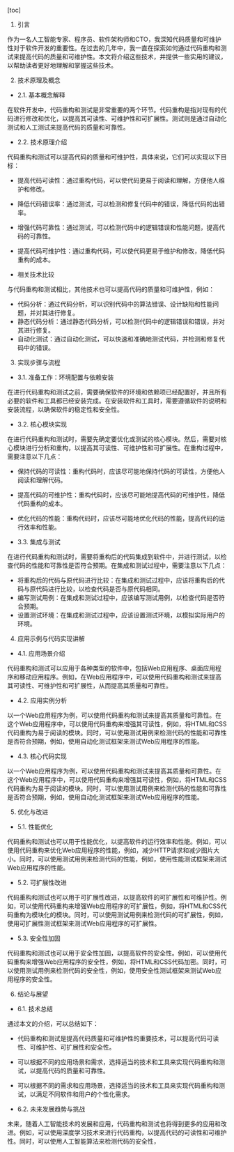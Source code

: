 
[toc]                    
                
                
1. 引言

作为一名人工智能专家、程序员、软件架构师和CTO，我深知代码质量和可维护性对于软件开发的重要性。在过去的几年中，我一直在探索如何通过代码重构和测试来提高代码的质量和可维护性。本文将介绍这些技术，并提供一些实用的建议，以帮助读者更好地理解和掌握这些技术。

2. 技术原理及概念

- 2.1. 基本概念解释

在软件开发中，代码重构和测试是非常重要的两个环节。代码重构是指对现有的代码进行修改和优化，以提高其可读性、可维护性和可扩展性。测试则是通过自动化测试和人工测试来提高代码的质量和可靠性。

- 2.2. 技术原理介绍

代码重构和测试可以提高代码的质量和可维护性，具体来说，它们可以实现以下目标：

- 提高代码可读性：通过重构代码，可以使代码更易于阅读和理解，方便他人维护和修改。
- 降低代码错误率：通过测试，可以检测和修复代码中的错误，降低代码的出错率。
- 增强代码可靠性：通过测试，可以检测代码中的逻辑错误和性能问题，提高代码的可靠性。
- 提高代码可维护性：通过重构代码，可以使代码更易于维护和修改，降低代码重构的成本。

- 相关技术比较

与代码重构和测试相比，其他技术也可以提高代码的质量和可维护性，例如：

- 代码分析：通过代码分析，可以识别代码中的算法错误、设计缺陷和性能问题，并对其进行修复。
- 静态代码分析：通过静态代码分析，可以检测代码中的逻辑错误和错误，并对其进行修复。
- 自动化测试：通过自动化测试，可以快速和准确地测试代码，并检测和修复代码中的错误。

3. 实现步骤与流程

- 3.1. 准备工作：环境配置与依赖安装

在进行代码重构和测试之前，需要确保软件的环境和依赖项已经配置好，并且所有必要的软件和工具都已经安装完成。在安装软件和工具时，需要遵循软件的说明和安装流程，以确保软件的稳定性和安全性。

- 3.2. 核心模块实现

在进行代码重构和测试时，需要先确定要优化或测试的核心模块。然后，需要对核心模块进行分析和重构，以提高其可读性、可维护性和可扩展性。在重构过程中，需要注意以下几点：

- 保持代码的可读性：重构代码时，应该尽可能地保持代码的可读性，方便他人阅读和理解代码。
- 提高代码的可维护性：重构代码时，应该尽可能地提高代码的可维护性，降低代码重构的成本。
- 优化代码的性能：重构代码时，应该尽可能地优化代码的性能，提高代码的运行效率和性能。

- 3.3. 集成与测试

在进行代码重构和测试时，需要将重构后的代码集成到软件中，并进行测试，以检查代码的性能和可靠性是否符合预期。在集成和测试过程中，需要注意以下几点：

- 将重构后的代码与原代码进行比较：在集成和测试过程中，应该将重构后的代码与原代码进行比较，以检查代码是否与原代码相同。
- 编写测试用例：在集成和测试过程中，应该编写测试用例，以检查代码是否符合预期。
- 设置测试环境：在集成和测试过程中，应该设置测试环境，以模拟实际用户的环境。

4. 应用示例与代码实现讲解

- 4.1. 应用场景介绍

代码重构和测试可以应用于各种类型的软件中，包括Web应用程序、桌面应用程序和移动应用程序。例如，在Web应用程序中，可以使用代码重构和测试来提高其可读性、可维护性和可扩展性，从而提高其质量和可靠性。

- 4.2. 应用实例分析

以一个Web应用程序为例，可以使用代码重构和测试来提高其质量和可靠性。在这个Web应用程序中，可以使用代码重构来增强其可读性，例如，将HTML和CSS代码重构为易于阅读的模块。同时，可以使用测试用例来检测代码的性能和可靠性是否符合预期，例如，使用自动化测试框架来测试Web应用程序的性能。

- 4.3. 核心代码实现

以一个Web应用程序为例，可以使用代码重构和测试来提高其质量和可靠性。在这个Web应用程序中，可以使用代码重构来增强其可读性，例如，将HTML和CSS代码重构为易于阅读的模块。同时，可以使用测试用例来检测代码的性能和可靠性是否符合预期，例如，使用自动化测试框架来测试Web应用程序的性能。

5. 优化与改进

- 5.1. 性能优化

代码重构和测试也可以用于性能优化，以提高软件的运行效率和性能。例如，可以使用代码重构来优化Web应用程序的性能，例如，减少HTTP请求和减少图片大小。同时，可以使用测试用例来检测代码的性能，例如，使用性能测试框架来测试Web应用程序的性能。

- 5.2. 可扩展性改进

代码重构和测试也可以用于可扩展性改进，以提高软件的可扩展性和可维护性。例如，可以使用代码重构来增强Web应用程序的可扩展性，例如，将HTML和CSS代码重构为模块化的模块。同时，可以使用测试用例来检测代码的可扩展性，例如，使用可扩展性测试框架来测试Web应用程序的可扩展性。

- 5.3. 安全性加固

代码重构和测试也可以用于安全性加固，以提高软件的安全性。例如，可以使用代码重构来增强Web应用程序的安全性，例如，将HTML和CSS代码加密。同时，可以使用测试用例来检测代码的安全性，例如，使用安全性测试框架来测试Web应用程序的安全性。

6. 结论与展望

- 6.1. 技术总结

通过本文的介绍，可以总结如下：

- 代码重构和测试是提高代码质量和可维护性的重要技术，可以提高代码可读性、可维护性、可扩展性和安全性。
- 可以根据不同的应用场景和需求，选择适当的技术和工具来实现代码重构和测试，以提高代码的质量和可靠性。
- 可以根据不同的需求和应用场景，选择适当的技术和工具来实现代码重构和测试，以满足不同软件和用户的个性化需求。

- 6.2. 未来发展趋势与挑战

未来，随着人工智能技术的发展和应用，代码重构和测试也将得到更多的应用和改进。例如，可以使用深度学习技术来进行代码重构，以提高代码的可读性和可维护性。同时，可以使用人工智能算法来检测代码的安全性，


